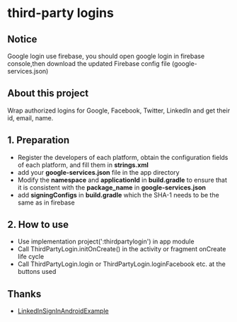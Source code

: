 # third-party logins
## Notice
Google login use firebase, you should open google login in firebase console,then download the updated Firebase config file (google-services.json)


## About this project
Wrap authorized logins for Google, Facebook, Twitter, LinkedIn and get their id, email, name.

## 1. Preparation
* Register the developers of each platform, obtain the configuration fields of each platform, and fill them in **strings.xml**
* add your **google-services.json** file in the app directory
* Modify the **namespace** and **applicationId** in **build.gradle** to ensure that it is consistent with the **package_name** in **google-services.json**
* add **signingConfigs** in **build.gradle** which the SHA-1 needs to be the same as in firebase


## 2. How to use
* Use implementation project(':thirdpartylogin') in app module
* Call ThirdPartyLogin.initOnCreate() in the activity or fragment onCreate life cycle
* Call ThirdPartyLogin.login or ThirdPartyLogin.loginFacebook etc. at the buttons used


## Thanks

- [LinkedInSignInAndroidExample](https://github.com/johncodeos-blog/LinkedInSignInAndroidExample)
